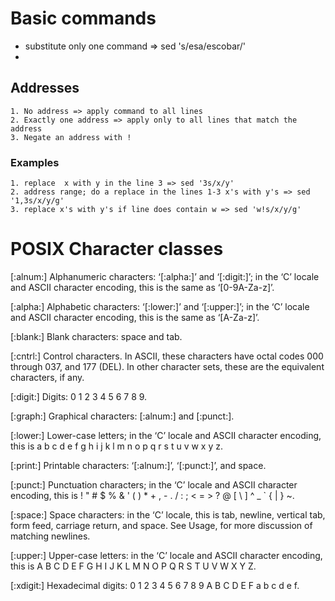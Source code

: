 
# Basic commands

  - substitute only one command => sed 's/esa/escobar/'
  -
 
  ## Addresses

    1. No address => apply command to all lines
    2. Exactly one address => apply only to all lines that match the address
    3. Negate an address with !

  ### Examples 

    1. replace  x with y in the line 3 => sed '3s/x/y'
    2. address range; do a replace in the lines 1-3 x's with y's => sed '1,3s/x/y/g'
    3. replace x's with y's if line does contain w => sed 'w!s/x/y/g'

# POSIX Character classes
	
[:alnum:]
Alphanumeric characters: ‘[:alpha:]’ and ‘[:digit:]’; in the ‘C’ locale and ASCII character encoding, this is the same as ‘[0-9A-Za-z]’.

[:alpha:]
Alphabetic characters: ‘[:lower:]’ and ‘[:upper:]’; in the ‘C’ locale and ASCII character encoding, this is the same as ‘[A-Za-z]’.

[:blank:]
Blank characters: space and tab.

[:cntrl:]
Control characters. In ASCII, these characters have octal codes 000 through 037, and 177 (DEL). In other character sets, these are the equivalent characters, if any.

[:digit:]
Digits: 0 1 2 3 4 5 6 7 8 9.

[:graph:]
Graphical characters: [:alnum:] and [:punct:].

[:lower:]
Lower-case letters; in the ‘C’ locale and ASCII character encoding, this is a b c d e f g h i j k l m n o p q r s t u v w x y z.

[:print:]
Printable characters: ‘[:alnum:]’, ‘[:punct:]’, and space.

[:punct:]
Punctuation characters; in the ‘C’ locale and ASCII character encoding, this is ! " # $ % & ' ( ) * + , - . / : ; < = > ? @ [ \ ] ^ _ ` { | } ~.

[:space:]
Space characters: in the ‘C’ locale, this is tab, newline, vertical tab, form feed, carriage return, and space. See Usage, for more discussion of matching newlines.

[:upper:]
Upper-case letters: in the ‘C’ locale and ASCII character encoding, this is A B C D E F G H I J K L M N O P Q R S T U V W X Y Z.

[:xdigit:]
Hexadecimal digits: 0 1 2 3 4 5 6 7 8 9 A B C D E F a b c d e f.



